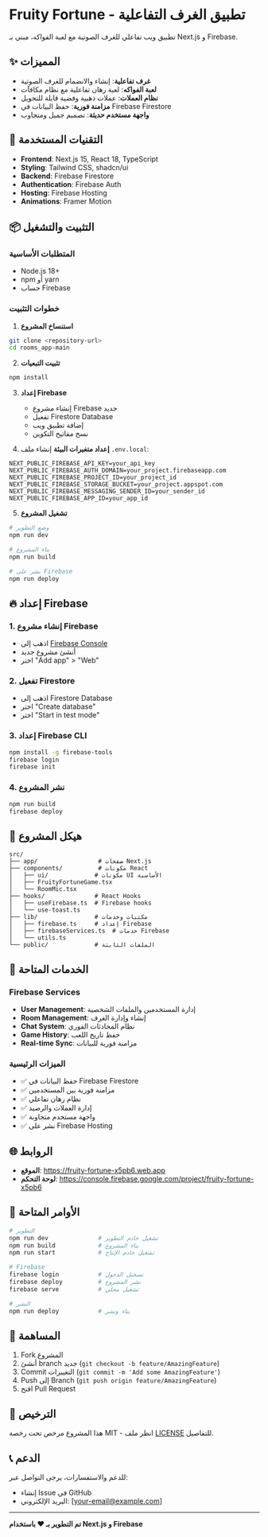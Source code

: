 # Fruity Fortune - تطبيق الغرف التفاعلية

تطبيق ويب تفاعلي للغرف الصوتية مع لعبة الفواكه، مبني بـ Next.js و Firebase.

## ✨ المميزات

- **غرف تفاعلية**: إنشاء والانضمام للغرف الصوتية
- **لعبة الفواكه**: لعبة رهان تفاعلية مع نظام مكافآت
- **نظام العملات**: عملات ذهبية وفضية قابلة للتحويل
- **مزامنة فورية**: حفظ البيانات في Firebase Firestore
- **واجهة مستخدم حديثة**: تصميم جميل ومتجاوب

## 🚀 التقنيات المستخدمة

- **Frontend**: Next.js 15, React 18, TypeScript
- **Styling**: Tailwind CSS, shadcn/ui
- **Backend**: Firebase Firestore
- **Authentication**: Firebase Auth
- **Hosting**: Firebase Hosting
- **Animations**: Framer Motion

## 📦 التثبيت والتشغيل

### المتطلبات الأساسية
- Node.js 18+
- npm أو yarn
- حساب Firebase

### خطوات التثبيت

1. **استنساخ المشروع**
```bash
git clone <repository-url>
cd rooms_app-main
```

2. **تثبيت التبعيات**
```bash
npm install
```

3. **إعداد Firebase**
   - إنشاء مشروع Firebase جديد
   - تفعيل Firestore Database
   - إضافة تطبيق ويب
   - نسخ مفاتيح التكوين

4. **إعداد متغيرات البيئة**
إنشاء ملف `.env.local`:
```env
NEXT_PUBLIC_FIREBASE_API_KEY=your_api_key
NEXT_PUBLIC_FIREBASE_AUTH_DOMAIN=your_project.firebaseapp.com
NEXT_PUBLIC_FIREBASE_PROJECT_ID=your_project_id
NEXT_PUBLIC_FIREBASE_STORAGE_BUCKET=your_project.appspot.com
NEXT_PUBLIC_FIREBASE_MESSAGING_SENDER_ID=your_sender_id
NEXT_PUBLIC_FIREBASE_APP_ID=your_app_id
```

5. **تشغيل المشروع**
```bash
# وضع التطوير
npm run dev

# بناء المشروع
npm run build

# نشر على Firebase
npm run deploy
```

## 🔥 إعداد Firebase

### 1. إنشاء مشروع Firebase
- اذهب إلى [Firebase Console](https://console.firebase.google.com)
- أنشئ مشروع جديد
- اختر "Add app" > "Web"

### 2. تفعيل Firestore
- اذهب إلى Firestore Database
- اختر "Create database"
- اختر "Start in test mode"

### 3. إعداد Firebase CLI
```bash
npm install -g firebase-tools
firebase login
firebase init
```

### 4. نشر المشروع
```bash
npm run build
firebase deploy
```

## 📁 هيكل المشروع

```
src/
├── app/                 # صفحات Next.js
├── components/          # مكونات React
│   ├── ui/             # مكونات UI الأساسية
│   ├── FruityFortuneGame.tsx
│   └── RoomMic.tsx
├── hooks/              # React Hooks
│   ├── useFirebase.ts  # Firebase hooks
│   └── use-toast.ts
├── lib/                # مكتبات وخدمات
│   ├── firebase.ts     # إعداد Firebase
│   ├── firebaseServices.ts  # خدمات Firebase
│   └── utils.ts
└── public/             # الملفات الثابتة
```

## 🔧 الخدمات المتاحة

### Firebase Services
- **User Management**: إدارة المستخدمين والملفات الشخصية
- **Room Management**: إنشاء وإدارة الغرف
- **Chat System**: نظام المحادثات الفوري
- **Game History**: حفظ تاريخ اللعب
- **Real-time Sync**: مزامنة فورية للبيانات

### الميزات الرئيسية
- ✅ حفظ البيانات في Firebase Firestore
- ✅ مزامنة فورية بين المستخدمين
- ✅ نظام رهان تفاعلي
- ✅ إدارة العملات والرصيد
- ✅ واجهة مستخدم متجاوبة
- ✅ نشر على Firebase Hosting

## 🌐 الروابط

- **الموقع**: https://fruity-fortune-x5pb6.web.app
- **لوحة التحكم**: https://console.firebase.google.com/project/fruity-fortune-x5pb6

## 📝 الأوامر المتاحة

```bash
# التطوير
npm run dev              # تشغيل خادم التطوير
npm run build            # بناء المشروع
npm run start            # تشغيل خادم الإنتاج

# Firebase
firebase login           # تسجيل الدخول
firebase deploy          # نشر المشروع
firebase serve           # تشغيل محلي

# النشر
npm run deploy           # بناء ونشر
```

## 🤝 المساهمة

1. Fork المشروع
2. أنشئ branch جديد (`git checkout -b feature/AmazingFeature`)
3. Commit التغييرات (`git commit -m 'Add some AmazingFeature'`)
4. Push إلى Branch (`git push origin feature/AmazingFeature`)
5. افتح Pull Request

## 📄 الترخيص

هذا المشروع مرخص تحت رخصة MIT - انظر ملف [LICENSE](LICENSE) للتفاصيل.

## 📞 الدعم

للدعم والاستفسارات، يرجى التواصل عبر:
- إنشاء Issue في GitHub
- البريد الإلكتروني: [your-email@example.com]

---

**تم التطوير بـ ❤️ باستخدام Next.js و Firebase**
